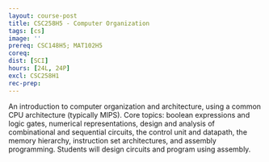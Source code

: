 ```yaml
---
layout: course-post
title: CSC258H5 - Computer Organization
tags: [cs]
image: ''
prereq: CSC148H5; MAT102H5
coreq: 
dist: [SCI]
hours: [24L, 24P]
excl: CSC258H1
rec-prep: 
---
```


An introduction to computer organization and architecture, using a common CPU architecture (typically MIPS). Core topics: boolean expressions and logic gates, numerical representations, design and analysis of combinational and sequential circuits, the control unit and datapath, the memory hierarchy, instruction set architectures, and assembly programming. Students will design circuits and program using assembly.
